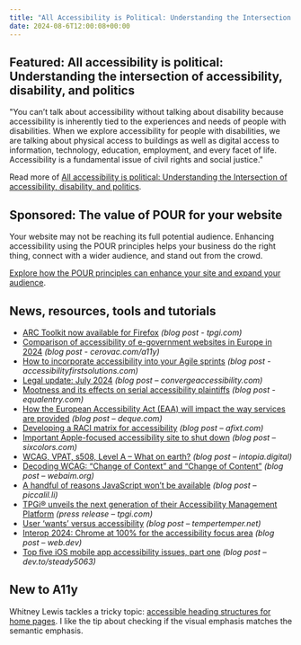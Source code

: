```yaml
---
title: "All Accessibility is Political: Understanding the Intersection of Accessibility, Disability, and pPlitics"
date: 2024-08-6T12:00:08+00:00
---
```


## Featured: All accessibility is political: Understanding the intersection of accessibility, disability, and politics

"You can’t talk about accessibility without talking about disability because accessibility is inherently tied to the experiences and needs of people with disabilities. When we explore accessibility for people with disabilities, we are talking about physical access to buildings as well as digital access to information, technology, education, employment, and every facet of life. Accessibility is a fundamental issue of civil rights and social justice."

Read more of [All accessibility is political: Understanding the Intersection of accessibility, disability, and politics](https://buttondown.email/access-ability/archive/all-accessibility-is-political-understanding-the/).

## Sponsored: The value of POUR for your website

Your website may not be reaching its full potential audience. Enhancing accessibility using the POUR principles helps your business do the right thing, connect with a wider audience, and stand out from the crowd.

[Explore how the POUR principles can enhance your site and expand your audience](https://bit.ly/469DF9V).

## News, resources, tools and tutorials

- [ARC Toolkit now available for Firefox](https://www.tpgi.com/arc-toolkit-now-available-for-firefox/) *(blog post - tpgi.com)*
- [Comparison of accessibility of e-government websites in Europe in 2024](https://cerovac.com/a11y/2024/07/comparison-of-accessibility-of-e-government-websites-in-europe-in-2024/) *(blog post - cerovac.com/a11y)*
- [How to incorporate accessibility into your Agile sprints](https://accessibilityfirstsolutions.com/how-to-incorporate-accessibility-into-your-agile-sprints/) *(blog post - accessibilityfirstsolutions.com)*
- [Legal update: July 2024](https://convergeaccessibility.com/2024/07/29/legal-update-july-2024/) *(blog post – convergeaccessibility.com)*
- [Mootness and its effects on serial accessibility plaintiffs](https://equalentry.com/mootness-serial-accessibility-plaintiffs/) *(blog post - equalentry.com)*
- [How the European Accessibility Act (EAA) will impact the way services are provided](https://www.deque.com/blog/how-the-european-accessibility-act-eaa-will-impact-the-way-services-are-provided/) *(blog post – deque.com)*
- [Developing a RACI matrix for accessibility](https://afixt.com/developing-a-raci-matrix-for-accessibility/) *(blog post – afixt.com)*
- [Important Apple-focused accessibility site to shut down](https://sixcolors.com/link/2024/07/important-apple-focused-accessibility-site-to-shut-down/) *(blog post – sixcolors.com)*
- [WCAG, VPAT, s508, Level A – What on earth?](https://intopia.digital/articles/wcag-vpat-s508-level-a-what-on-earth/) *(blog post – intopia.digital)*
- [Decoding WCAG: “Change of Context” and “Change of Content”](https://webaim.org/blog/decoding-wcag-change-of-context/) *(blog post – webaim.org)*
- [A handful of reasons JavaScript won’t be available](https://piccalil.li/blog/a-handful-of-reasons-javascript-wont-be-available/) *(blog post – piccalil.li)*
- [TPGi® unveils the next generation of their Accessibility Management Platform](https://www.tpgi.com/tpgi-unveils-the-next-generation-of-their-accessibility-management-platform/) *(press release – tpgi.com)*
- [User ‘wants’ versus accessibility](https://www.tempertemper.net/blog/user-wants-versus-accessibility) *(blog post – tempertemper.net)*
- [Interop 2024: Chrome at 100% for the accessibility focus area](https://web.dev/blog/interop-2024-a11y) *(blog post – web.dev)*
- [Top five iOS mobile app accessibility issues, part one](https://dev.to/steady5063/top-5-ios-mobile-app-accessibility-issues-pt-1-51g8) *(blog post – dev.to/steady5063)*

## New to A11y

Whitney Lewis tackles a tricky topic: [accessible heading structures for home pages](https://blog.pope.tech/2024/07/29/accessible-heading-structure-for-home-pages/). I like the tip about checking if the visual emphasis matches the semantic emphasis.
